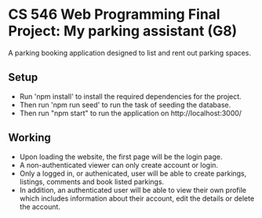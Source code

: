 # CS 546 Web Programming Final Project: My parking assistant (G8)
A parking booking application designed to list and rent out parking spaces.

## Setup
- Run 'npm install' to install the required dependencies for the project.  
- Then run 'npm run seed' to run the task of seeding the database.
- Then run "npm start" to run the application on http://localhost:3000/

## Working
- Upon loading the website, the first page will be the login page.
- A non-authenticated viewer can only create account or login.
- Only a logged in, or authenicated, user will be able to create parkings, listings, comments and book listed parkings. 
- In addition, an authenticated user will be able to view their own profile which includes information about their account, edit the details or delete the account.
